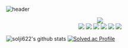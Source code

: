  ![header](https://capsule-render.vercel.app/api?type=transparent&color=gradient&height=200&section=header&text=HELLO%20WORLD!&fontSize=70&animation=fadeIn)

<div align="center">
<a href="https://www.instagram.com/2solees/" target="_blank"><img src="https://img.shields.io/badge/2solees-43B02A?style=flat&logo=Instagram&logoColor=white"/></a>
</div> 
 
 
<div align="center">
  <img src="https://img.shields.io/badge/Java-007396?style=flat&logo=OpenJDK&logoColor=white"/>
  <img src="https://img.shields.io/badge/-Python-3776AB?style=flat&logo=Python&logoColor=white"/>
  <img src="https://img.shields.io/badge/-HTML-E34F26?style=flat&logo=HTML5&logoColor=white"/>
  <img src="https://img.shields.io/badge/-CSS-1572B6?style=flat&logo=CSS3&logoColor=white"/>
 <img src="https://img.shields.io/badge/-Eclipse%20IDE-2C2255?style=flat&logo=Eclipse%20IDE&logoColor=white"/>
 <img src="https://img.shields.io/badge/-Visual%20Studio%20Code-007ACC?style=flat&logo=Visual%20Studio%20Code&logoColor=white"/>
</div> 

 ![solji622's github stats](https://github-readme-stats.vercel.app/api?username=solji622&show_icons=true)
 [![Solved.ac Profile](http://mazassumnida.wtf/api/v2/generate_badge?boj=solji0622)](https://solved.ac/solji0622/)
